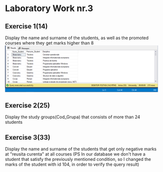 # Laboratory Work nr.3

## Exercise 1(14)
Display the name and surname of the students, as well as the promoted courses where they get marks higher than 8
![alt text](results\ex1.png "Logo Title Text 1")

## Exercise 2(25)
Display the study groups(Cod_Grupa) that consists of more than 24 students

## Exercise 3(33)
Display the name and surname of the students that get only negative marks at "reusita curenta" at all courses
(PS In our database we don't have a student that satisfy the previously mentioned condition, so I changed the marks of the student with id 
104, in order to verify the query result)
